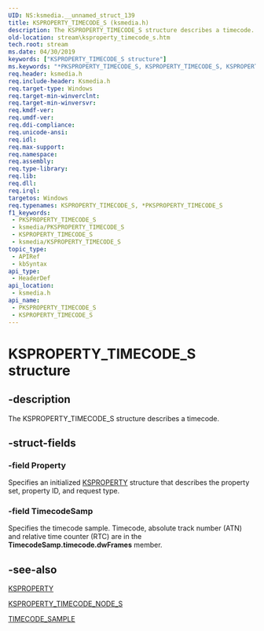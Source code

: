 ```yaml
---
UID: NS:ksmedia.__unnamed_struct_139
title: KSPROPERTY_TIMECODE_S (ksmedia.h)
description: The KSPROPERTY_TIMECODE_S structure describes a timecode.
old-location: stream\ksproperty_timecode_s.htm
tech.root: stream
ms.date: 04/30/2019
keywords: ["KSPROPERTY_TIMECODE_S structure"]
ms.keywords: "*PKSPROPERTY_TIMECODE_S, KSPROPERTY_TIMECODE_S, KSPROPERTY_TIMECODE_S structure [Streaming Media Devices], PKSPROPERTY_TIMECODE_S, PKSPROPERTY_TIMECODE_S structure pointer [Streaming Media Devices], ksmedia/KSPROPERTY_TIMECODE_S, ksmedia/PKSPROPERTY_TIMECODE_S, stream.ksproperty_timecode_s, vidcapstruct_03a0e9f7-37b7-4591-8cbc-e1d189c82ef2.xml"
req.header: ksmedia.h
req.include-header: Ksmedia.h
req.target-type: Windows
req.target-min-winverclnt: 
req.target-min-winversvr: 
req.kmdf-ver: 
req.umdf-ver: 
req.ddi-compliance: 
req.unicode-ansi: 
req.idl: 
req.max-support: 
req.namespace: 
req.assembly: 
req.type-library: 
req.lib: 
req.dll: 
req.irql: 
targetos: Windows
req.typenames: KSPROPERTY_TIMECODE_S, *PKSPROPERTY_TIMECODE_S
f1_keywords:
 - PKSPROPERTY_TIMECODE_S
 - ksmedia/PKSPROPERTY_TIMECODE_S
 - KSPROPERTY_TIMECODE_S
 - ksmedia/KSPROPERTY_TIMECODE_S
topic_type:
 - APIRef
 - kbSyntax
api_type:
 - HeaderDef
api_location:
 - ksmedia.h
api_name:
 - PKSPROPERTY_TIMECODE_S
 - KSPROPERTY_TIMECODE_S
---
```


# KSPROPERTY_TIMECODE_S structure


## -description

The KSPROPERTY_TIMECODE_S structure describes a timecode.

## -struct-fields

### -field Property

Specifies an initialized <a href="/windows-hardware/drivers/stream/ksproperty-structure">KSPROPERTY</a> structure that describes the property set, property ID, and request type.

### -field TimecodeSamp

Specifies the timecode sample. Timecode, absolute track number (ATN) and relative time counter (RTC) are in the <b>TimecodeSamp.timecode.dwFrames</b> member.

## -see-also

<a href="/windows-hardware/drivers/stream/ksproperty-structure">KSPROPERTY</a>



<a href="/windows-hardware/drivers/ddi/ksmedia/ns-ksmedia-ksproperty_timecode_node_s">KSPROPERTY_TIMECODE_NODE_S</a>



<a href="/windows-hardware/drivers/ddi/ksmedia/ns-ksmedia-tagtimecode_sample">TIMECODE_SAMPLE</a>

